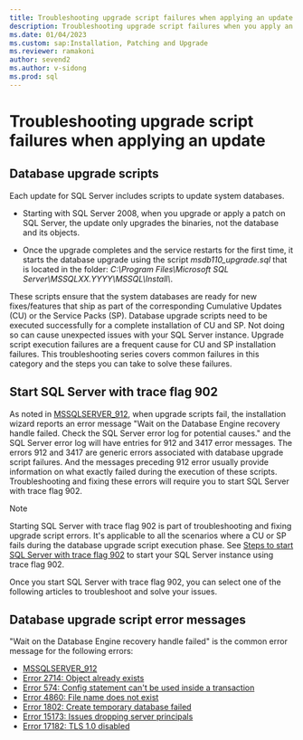 ```yaml
---
title: Troubleshooting upgrade script failures when applying an update
description: Troubleshooting upgrade script failures when you apply an update.
ms.date: 01/04/2023
ms.custom: sap:Installation, Patching and Upgrade
ms.reviewer: ramakoni
author: sevend2
ms.author: v-sidong
ms.prod: sql
---
```


# Troubleshooting upgrade script failures when applying an update

## Database upgrade scripts

Each update for SQL Server includes scripts to update system databases.  

- Starting with SQL Server 2008, when you upgrade or apply a patch on SQL Server, the update only upgrades the binaries, not the database and its objects.  

- Once the upgrade completes and the service restarts for the first time, it starts the database upgrade using the script *msdb110_upgrade.sql* that is located in the folder: *C:\Program Files\Microsoft SQL Server\MSSQLXX.YYYY\MSSQL\Install\\*.

These scripts ensure that the system databases are ready for new fixes/features that ship as part of the corresponding Cumulative Updates (CU) or the Service Packs (SP). Database upgrade scripts need to be executed successfully for a complete installation of CU and SP. Not doing so can cause unexpected issues with your SQL Server instance. Upgrade script execution failures are a frequent cause for CU and SP installation failures. This troubleshooting series covers common failures in this category and the steps you can take to solve these failures.

## Start SQL Server with trace flag 902

As noted in [MSSQLSERVER_912](/sql/relational-databases/errors-events/mssqlserver-912-database-engine-error), when upgrade scripts fail, the installation wizard reports an error message "Wait on the Database Engine recovery handle failed. Check the SQL Server error log for potential causes." and the SQL Server error log will have entries for 912 and 3417 error messages. The errors 912 and 3417 are generic errors associated with database upgrade script failures. And the messages preceding 912 error usually provide information on what exactly failed during the execution of these scripts. Troubleshooting and fixing these errors will require you to start SQL Server with trace flag 902.

> [!NOTE]
> Starting SQL Server with trace flag 902 is part of troubleshooting and fixing upgrade script errors. It's applicable to all the scenarios where a CU or SP fails during the database upgrade script execution phase. See [Steps to start SQL Server with trace flag 902](/sql/relational-databases/errors-events/mssqlserver-912-database-engine-error#steps-to-start--with-trace-flag-902) to start your SQL Server instance using trace flag 902.

Once you start SQL Server with trace flag 902, you can select one of the following articles to troubleshoot and solve your issues.

## Database upgrade script error messages

"Wait on the Database Engine recovery handle failed" is the common error message for the following errors:

- [MSSQLSERVER_912](/sql/relational-databases/errors-events/mssqlserver-912-database-engine-error)
- [Error 2714: Object already exists](upgrade-fails-error-code-2714.md)
- [Error 574: Config statement can't be used inside a transaction](upgrade-fails-error-code-574.md)
- [Error 4860: File name does not exist](link)
- [Error 1802: Create temporary database failed](upgrade-fails-errors-598-1802.md)
- [Error 15173: Issues dropping server principals](link)
- [Error 17182: TLS 1.0 disabled](link)
